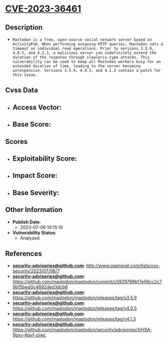 
# [CVE-2023-36461](https://cve.mitre.org/cgi-bin/cvename.cgi?name=CVE-2023-36461)

## Description

- `Mastodon is a free, open-source social network server based on ActivityPub. When performing outgoing HTTP queries, Mastodon sets a timeout on individual read operations. Prior to versions 3.5.9, 4.0.5, and 4.1.3, a malicious server can indefinitely extend the duration of the response through slowloris-type attacks. This vulnerability can be used to keep all Mastodon workers busy for an extended duration of time, leading to the server becoming unresponsive. Versions 3.5.9, 4.0.5, and 4.1.3 contain a patch for this issue.`

## Cvss Data

- **Access Vector**:
  - 
- **Base Score**:
  - 

## Scores

- **Exploitability Score**:
  - 
- **Impact Score**:
  - 
- **Base Severity**:
  - 

## Other Information

- **Publish Date**:
  - 2023-07-06 19:15:10
- **Vulnerability Status**:
  - Analyzed

## References

- **security-advisories@github.com**: http://www.openwall.com/lists/oss-security/2023/07/06/7
- **security-advisories@github.com**: https://github.com/mastodon/mastodon/commit/c5929798bf7e56cc2c79b15bed0c4692ded3dcb6
- **security-advisories@github.com**: https://github.com/mastodon/mastodon/releases/tag/v3.5.9
- **security-advisories@github.com**: https://github.com/mastodon/mastodon/releases/tag/v4.0.5
- **security-advisories@github.com**: https://github.com/mastodon/mastodon/releases/tag/v4.1.3
- **security-advisories@github.com**: https://github.com/mastodon/mastodon/security/advisories/GHSA-9pxv-6qvf-pjwc

